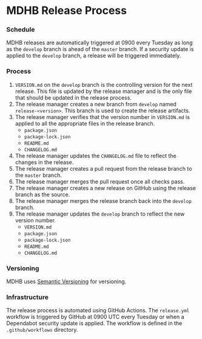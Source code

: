 # MDHB Release Process

### Schedule

MDHB releases are automatically triggered at 0900 every Tuesday
as long as the `develop` branch is ahead of the `master` branch.
If a security update is applied to the `develop` branch, a 
release will be triggered immediately.

### Process

1. `VERSION.md` on the `develop` branch is the controlling version
   for the next release.  This file is updated by the release
   manager and is the only file that should be updated in the
   release process.
2. The release manager creates a new branch from `develop` named
   `release-<version>`.  This branch is used to create the release
   artifacts.
3. The release manager verifies that the version number in `VERSION.md` is
   applied to all the appropriate files in the release branch.
    - `package.json`
    - `package-lock.json`
    - `README.md`
    - `CHANGELOG.md`
4. The release manager updates the `CHANGELOG.md` file to reflect
   the changes in the release.
5. The release manager creates a pull request from the release branch
   to the `master` branch.
6. The release manager merges the pull request once all checks pass.
7. The release manager creates a new release on GitHub using the
   release branch as the source.
8. The release manager merges the release branch back into the
   `develop` branch.
9. The release manager updates the `develop` branch to reflect the
   new version number.
    - `VERSION.md`
    - `package.json`
    - `package-lock.json`
    - `README.md`
    - `CHANGELOG.md`

### Versioning

MDHB uses [Semantic Versioning](https://semver.org/) for versioning.

### Infrastructure

The release process is automated using GitHub Actions.  The
`release.yml` workflow is triggered by GitHub at 0900 UTC 
every Tuesday or when a Dependabot security update is applied.
The workflow is defined in the `.github/workflows` directory.
